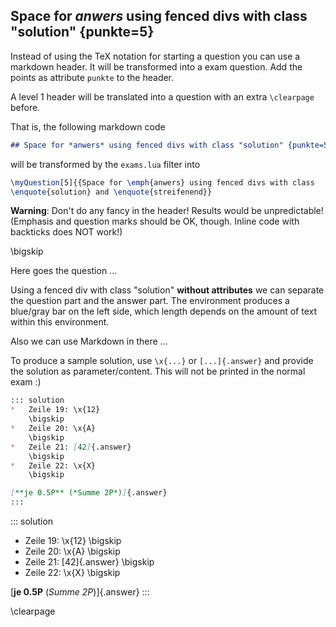 
## Space for *anwers* using fenced divs with class "solution" {punkte=5}

Instead of using the TeX notation for starting a question you can use
a markdown header. It will be transformed into a exam question. Add
the points as attribute `punkte` to the header.

A level 1 header will be translated into a question with an extra
`\clearpage` before.

That is, the following markdown code
```markdown
## Space for *anwers* using fenced divs with class "solution" {punkte=5}
```
will be transformed by the `exams.lua` filter into
```latex
\myQuestion[5]{{Space for \emph{anwers} using fenced divs with class
\enquote{solution} and \enquote{streifenend}}
```

**Warning**: Don't do any fancy in the header! Results would be unpredictable!
(Emphasis and question marks should be OK, though. Inline code with backticks
does NOT work!)

\bigskip


Here goes the question ...


Using a fenced div with class "solution" **without attributes** we can separate
the question part and the answer part. The environment produces a blue/gray bar
on the left side, which length depends on the amount of text within this
environment.

Also we can use Markdown in there ...

To produce a sample solution, use `\x{...}` or `[...]{.answer}` and provide
the solution as parameter/content. This will not be printed in the normal exam :)


```markdown
::: solution
*   Zeile 19: \x{12}
    \bigskip
*   Zeile 20: \x{A}
    \bigskip
*   Zeile 21: [42]{.answer}
    \bigskip
*   Zeile 22: \x{X}
    \bigskip

[**je 0.5P** (*Summe 2P*)]{.answer}
:::
```

::: solution
*   Zeile 19: \x{12}
    \bigskip
*   Zeile 20: \x{A}
    \bigskip
*   Zeile 21: [42]{.answer}
    \bigskip
*   Zeile 22: \x{X}
    \bigskip

[**je 0.5P** (*Summe 2P*)]{.answer}
:::


\clearpage


